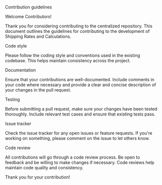 Contribution guidelines

Welcome Contributors!

Thank you for considering contributing to the centralized repository. This document outlines the guidelines for contributing to the development of Shipping Rates and Calculations.


Code style

Please follow the coding style and conventions used in the existing codebase. This helps maintain consistency across the project.


Documentation

Ensure that your contributions are well-documented. Include comments in your code where necessary and provide a clear and concise description of your changes in the pull request.


Testing

Before submitting a pull request, make sure your changes have been tested thoroughly. Include relevant test cases and ensure that existing tests pass.


Issue tracker

Check the issue tracker for any open issues or feature requests. If you're working on something, please comment on the issue to let others know.


Code review

All contributions will go through a code review process. Be open to feedback and be willing to make changes if necessary. Code reviews help maintain code quality and consistency.


Thank you for your contribution!
